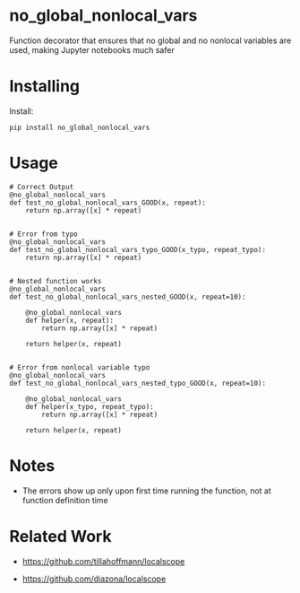 # no_global_nonlocal_vars

Function decorator that ensures that no global and no nonlocal variables are used, making Jupyter notebooks much safer

# Installing

Install:
```
pip install no_global_nonlocal_vars
```

# Usage

```
# Correct Output
@no_global_nonlocal_vars
def test_no_global_nonlocal_vars_GOOD(x, repeat):
    return np.array([x] * repeat)


# Error from typo
@no_global_nonlocal_vars
def test_no_global_nonlocal_vars_typo_GOOD(x_typo, repeat_typo):
    return np.array([x] * repeat)


# Nested function works
@no_global_nonlocal_vars
def test_no_global_nonlocal_vars_nested_GOOD(x, repeat=10):

    @no_global_nonlocal_vars
    def helper(x, repeat):
        return np.array([x] * repeat)

    return helper(x, repeat)


# Error from nonlocal variable typo
@no_global_nonlocal_vars
def test_no_global_nonlocal_vars_nested_typo_GOOD(x, repeat=10):

    @no_global_nonlocal_vars
    def helper(x_typo, repeat_typo):
        return np.array([x] * repeat)

    return helper(x, repeat)
```

# Notes

* The errors show up only upon first time running the function, not at function definition time

# Related Work

* https://github.com/tillahoffmann/localscope

* https://github.com/diazona/localscope
